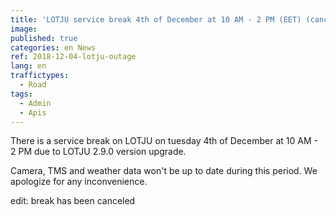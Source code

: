 ```yaml
---
title: 'LOTJU service break 4th of December at 10 AM - 2 PM (EET) (canceled)'
image: 
published: true
categories: en News
ref: 2018-12-04-lotju-outage
lang: en
traffictypes:
  - Road
tags:
  - Admin
  - Apis
---
```


There is a service break on LOTJU on tuesday 4th of December at 10 AM - 2 PM due to LOTJU 2.9.0 version upgrade.

Camera, TMS and weather data won't be up to date during this period. We apologize for any inconvenience.

edit: break has been canceled